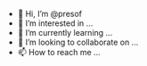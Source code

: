 - 👋 Hi, I’m @presof
- 👀 I’m interested in ...
- 🌱 I’m currently learning ...
- 💞️ I’m looking to collaborate on ...
- 📫 How to reach me ...

<!---
presof/presof is a ✨ special ✨ repository because its `README.md` (this file) appears on your GitHub profile.
You can click the Preview link to take a look at your changes.
--->
